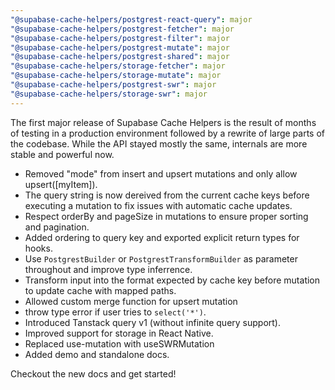 ```yaml
---
"@supabase-cache-helpers/postgrest-react-query": major
"@supabase-cache-helpers/postgrest-fetcher": major
"@supabase-cache-helpers/postgrest-filter": major
"@supabase-cache-helpers/postgrest-mutate": major
"@supabase-cache-helpers/postgrest-shared": major
"@supabase-cache-helpers/storage-fetcher": major
"@supabase-cache-helpers/storage-mutate": major
"@supabase-cache-helpers/postgrest-swr": major
"@supabase-cache-helpers/storage-swr": major
---
```


The first major release of Supabase Cache Helpers is the result of months of testing in a production environment followed by a rewrite of large parts of the codebase. While the API stayed mostly the same, internals are more stable and powerful now.

- Removed "mode" from insert and upsert mutations and only allow upsert([myItem]).
- The query string is now dereived from the current cache keys before executing a mutation to fix issues with automatic cache updates.
- Respect orderBy and pageSize in mutations to ensure proper sorting and pagination.
- Added ordering to query key and exported explicit return types for hooks.
- Use `PostgrestBuilder` or `PostgrestTransformBuilder` as parameter throughout and improve type inferrence.
- Transform input into the format expected by cache key before mutation to update cache with mapped paths.
- Allowed custom merge function for upsert mutation
- throw type error if user tries to `select('*')`.
- Introduced Tanstack query v1 (without infinite query support).
- Improved support for storage in React Native.
- Replaced use-mutation with useSWRMutation
- Added demo and standalone docs.

Checkout the new docs and get started!
